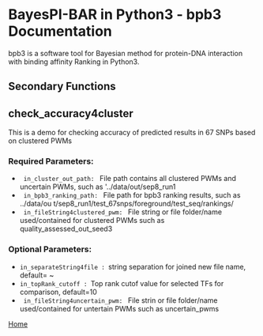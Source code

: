 # BayesPI-BAR in Python3 - bpb3 Documentation

bpb3 is a software tool for Bayesian method for protein-DNA interaction with binding affinity Ranking in Python3.

## Secondary Functions

## check_accuracy4cluster

This is a demo for checking accuracy of predicted results in 67 SNPs based on clustered PWMs

### Required Parameters:
<ul>
  <li><code> in_cluster_out_path: </code> File path contains all clustered PWMs and uncertain
                        PWMs, such as '../data/out/sep8_run1</li>
<li><code> in_bpb3_ranking_path: </code> File path for bpb3 ranking results, such as ../data/ou
                        t/sep8_run1/test_67snps/foreground/test_seq/rankings/</li>
  <li><code> in_fileString4clustered_pwm: </code> File string or file folder/name used/contained for
                        clustered PWMs such as quality_assessed_out_seed3</li>

    
</ul>


### Optional Parameters:
<ul>
  <li><code>in_separateString4file : </code>string separation for joined new file name, default= ~ </li>
<li><code>in_topRank_cutoff : </code>Top rank cutof value for selected TFs for comparison,
                        default=10 </li>
  <li><code> in_fileString4uncertain_pwm: </code> File strin or file folder/name used/contained for
                        untertain PWMs such as uncertain_pwms</li>

    
</ul>  

[Home](index.md)

